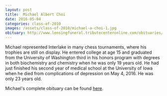 ```yaml
---
layout: post
title:  Michael Albert Choi
date: 2016-05-04
categories: class-of-2010
images: /assets/class-of-2010/michael-a-choi-1.jpg
obituary: http://www.lensingfuneral.tributecenteronline.com/obituaries/obituary-listings?obId=892077#/obituaryInfo
---
```

Michael represented Interlake in many chess tournaments, where his trophies are still on display. He entered college at age 15 and graduated from the University of Washington third in his honors program with degrees in both biochemistry and chemistry when he was only 19 years old. He had just finished his second year of medical school at the University of Iowa when he died from complications of depression on May 4, 2016.  He was only 23 years old.

Michael's complete obituary can be found [here](http://www.lensingfuneral.tributecenteronline.com/obituaries/obituary-listings?obId=892077#/obituaryInfo).
